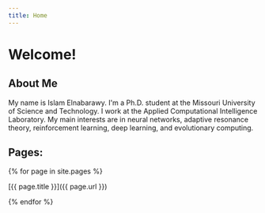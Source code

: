 ```yaml
---
title: Home
---
```


# Welcome!

## About Me

My name is Islam Elnabarawy. I'm a Ph.D. student at the Missouri University of Science and Technology. I work at the Applied Computational Intelligence Laboratory. My main interests are in neural networks, adaptive resonance theory, reinforcement learning, deep learning, and evolutionary computing.

## Pages:
{% for page in site.pages %}

[{{ page.title }}]({{ page.url }})

{% endfor %}
